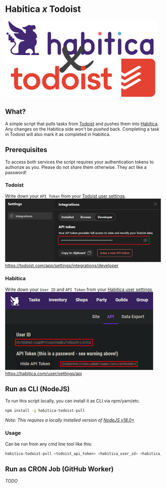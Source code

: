 # Habitica _x_ Todoist

![logo](./docs/logo.png)

## What?

A simple script that pulls tasks from [Todoist](https://todoist.com/) and pushes them into [Habitica](https://habitica.com/). Any changes on the Habitica side won't be _pushed_ back. Completing a task in Todoist will also mark it as completed in Habitica.

## Prerequisites

To access both services the script requires your authentication tokens to authorize as you. Please do not share them otherwise. They act like a password! 

### Todoist

Write down your `API Token` from your [Todoist user settings](https://todoist.com/app/settings/integrations/developer). \
![habitica](./docs/todoist-secrets.png)
https://todoist.com/app/settings/integrations/developer

### Habitica

Write down your `User ID` and `API Token` from your [Habitica user settings](https://habitica.com/user/settings/api). \
![habitica](./docs/habitica-secrets.png)
https://habitica.com/user/settings/api

## Run as CLI (NodeJS)

To run this script locally, you can install it as CLI via npm/yarn/etc.
```bash
npm install -g habitica-todoist-pull
```
_Note: This requires a locally installed version of [NodeJS v18.0+](https://nodejs.org/en/download/)_

### Usage

Can be run from any cmd line tool like this:
```bash
habitica-todoist-pull <todoist_api_token> <habitica_user_id> <habitica_api_token>
```

## Run as CRON Job (GitHub Worker)

_TODO_
